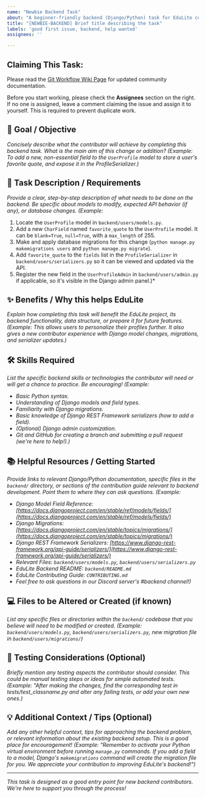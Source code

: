 ```yaml
---
name: "Newbie Backend Task"
about: "A beginner-friendly backend (Django/Python) task for EduLite contributors."
title: "[NEWBIE-BACKEND] Brief title describing the task"
labels: 'good first issue, backend, help wanted'
assignees: ''

---
```

## Claiming This Task:

Please read the [Git Workflow Wiki Page](https://github.com/ibrahim-sisar/EduLite/wiki/Development-Git-Workflow) for updated community documentation.

Before you start working, please check the **Assignees** section on the right. If no one is assigned, leave a comment claiming the issue and assign it to yourself. This is required to prevent duplicate work.

## **🎯 Goal / Objective**

*Concisely describe what the contributor will achieve by completing this backend task. What is the main aim of this change or addition?*
*(Example: To add a new, non-essential field to the `UserProfile` model to store a user's favorite quote, and expose it in the ProfileSerializer.)*

## **📝 Task Description / Requirements**

*Provide a clear, step-by-step description of what needs to be done on the backend. Be specific about models to modify, expected API behavior (if any), or database changes.*
*(Example:*

1. Locate the `UserProfile` model in `backend/users/models.py`.
2. Add a new `CharField` named `favorite_quote` to the `UserProfile` model. It can be `blank=True`, `null=True`, with a `max_length` of 255.
3. Make and apply database migrations for this change (`python manage.py makemigrations users` and `python manage.py migrate`).
4. Add `favorite_quote` to the `fields` list in the `ProfileSerializer` in `backend/users/serializers.py` so it can be viewed and updated via the API.
5. Register the new field in the `UserProfileAdmin` in `backend/users/admin.py` if applicable, so it's visible in the Django admin panel.)*

## **✨ Benefits / Why this helps EduLite**

*Explain how completing this task will benefit the EduLite project, its backend functionality, data structure, or prepare it for future features.*
*(Example: This allows users to personalize their profiles further. It also gives a new contributor experience with Django model changes, migrations, and serializer updates.)*

## **🛠️ Skills Required**

*List the specific backend skills or technologies the contributor will need or will get a chance to practice. Be encouraging!*
*(Example:*
* *Basic Python syntax.*
* *Understanding of Django models and field types.*
* *Familiarity with Django migrations.*
* *Basic knowledge of Django REST Framework serializers (how to add a field).*
* *(Optional) Django admin customization.*
* *Git and GitHub for creating a branch and submitting a pull request (we're here to help!).)*

## **📚 Helpful Resources / Getting Started**

*Provide links to relevant Django/Python documentation, specific files in the `backend/` directory, or sections of the contribution guide relevant to backend development. Point them to where they can ask questions.*
*(Example:*
* *Django Model Field Reference: [https://docs.djangoproject.com/en/stable/ref/models/fields/](https://docs.djangoproject.com/en/stable/ref/models/fields/)*
* *Django Migrations: [https://docs.djangoproject.com/en/stable/topics/migrations/](https://docs.djangoproject.com/en/stable/topics/migrations/)*
* *Django REST Framework Serializers: [https://www.django-rest-framework.org/api-guide/serializers/](https://www.django-rest-framework.org/api-guide/serializers/)*
* *Relevant Files: `backend/users/models.py`, `backend/users/serializers.py`*
* *EduLite Backend README: `backend/README.md`*
* *EduLite Contributing Guide: `CONTRIBUTING.md`*
* *Feel free to ask questions in our Discord server's #backend channel!)*

## **💻 Files to be Altered or Created (if known)**

*List any specific files or directories within the `backend/` codebase that you believe will need to be modified or created.*
*(Example: `backend/users/models.py`, `backend/users/serializers.py`, new migration file in `backend/users/migrations/`)*

## **🧪 Testing Considerations (Optional)**

*Briefly mention any testing aspects the contributor should consider. This could be manual testing steps or ideas for simple automated tests.*
*(Example: "After making the changes, find the corresponding test in tests/test_classname.py and alter any failing tests, or add your own new ones.)*

## **💡 Additional Context / Tips (Optional)**

*Add any other helpful context, tips for approaching the backend problem, or relevant information about the existing backend setup. This is a good place for encouragement!*
*(Example: "Remember to activate your Python virtual environment before running `manage.py` commands. If you add a field to a model, Django's `makemigrations` command will create the migration file for you. We appreciate your contribution to improving EduLite's backend!")*

---
*This task is designed as a good entry point for new backend contributors. We're here to support you through the process!*

